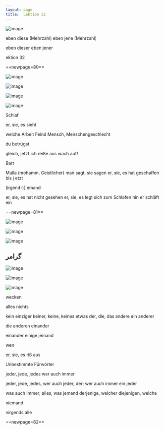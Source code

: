 ```yaml
---
layout: page
title:  Lektion 32
---
```



![image](/assets/s/082.png-04.png)

eben diese (Mehrzahl) eben jene (Mehrzahl)



eben dieser eben jener

ektion 32



==newpage=80==

![image](/assets/s/083.png-02.png)

![image](/assets/s/2col/083.png-03_1L.png)

![image](/assets/s/2col/083.png-03_2R.png)

![image](/assets/s/083.png-04.png)

Schlaf

er, sie, es sieht

welche Arbeit Feind Mensch, Menschengeschlecht

du betrügst

gleich, jetzt ich reiße aus wach auf!



Bart

Mulla (mohamm. Geistlicher) man sagt, sie sagen er, sie, es hat
geschaffen bis j etzt

(irgend-)] emand

er, sie, es hat nicht gesehen er, sie, es legt sich zum Schlafen hin er
schläft ein



==newpage=81==

![image](/assets/s/084.png-02.png)

![image](/assets/s/2col/084.png-04_1L.png)

![image](/assets/s/2col/084.png-04_2R.png)

## گرامر

![image](/assets/s/084.png-06.png)

![image](/assets/s/2col/084.png-07_1L.png)

![image](/assets/s/2col/084.png-07_2R.png)

wecken

alles nichts

kein einziger keiner, keine, keines etwas der, die, das andere ein
anderer

die anderen einander

einander einige jemand



wen

er, sie, es riß aus

Unbestimmte Fürwörter

jeder, jede, jedes wer auch immer

jeder, jede, jedes, wer auch jeder, der; wer auch immer ein jeder

was auch immer; alles, was jemand derjenige, welcher diejenigen, welche

niemand

nirgends alle



==newpage=82==

